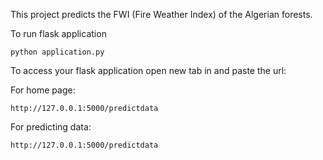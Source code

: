This project predicts the FWI (Fire Weather Index) of the Algerian forests.

To run flask application 

```
python application.py
```


To access your flask application open new tab in and paste the url:

For home page:
```
http://127.0.0.1:5000/predictdata
```

For predicting data:
```
http://127.0.0.1:5000/predictdata
```
